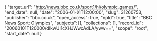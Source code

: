 {
  "target_url": "http://news.bbc.co.uk/sport1/hi/olympic_games/", 
  "end_date": null, 
  "date": "2006-01-01T12:00:00", 
  "slug": 31260753, 
  "publisher": "bbc.co.uk", 
  "open_access": true, 
  "npld": true, 
  "title": "BBC News Sport: Olympics", 
  "subjects": [], 
  "collections": [], 
  "record_id": "20060101T120000/dIkwUl1cXHJWwcAdLA/yww==", 
  "scope": "root", 
  "start_date": null
}

